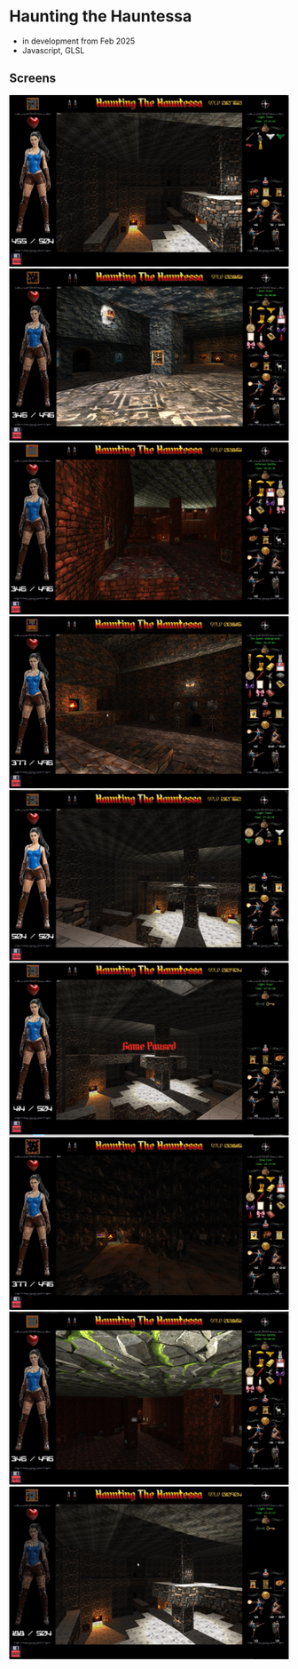 # Haunting the Hauntessa
* in development from Feb 2025
* Javascript, GLSL
## Screens
![HTH screen 1141](Screens/HTH_screen_1141.jpg)
![HTH screen 1142](Screens/HTH_screen_1142.jpg)
![HTH screen 1143](Screens/HTH_screen_1143.jpg)
![HTH screen 1144](Screens/HTH_screen_1144.jpg)
![HTH screen 1145](Screens/HTH_screen_1145.jpg)
![HTH screen 1146](Screens/HTH_screen_1146.jpg)
![HTH screen 1147](Screens/HTH_screen_1147.jpg)
![HTH screen 1148](Screens/HTH_screen_1148.jpg)
![HTH screen 1149](Screens/HTH_screen_1149.jpg)
